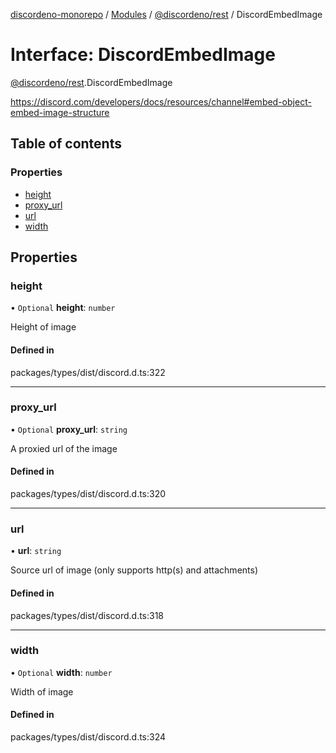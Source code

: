 [discordeno-monorepo](../README.md) / [Modules](../modules.md) / [@discordeno/rest](../modules/discordeno_rest.md) / DiscordEmbedImage

# Interface: DiscordEmbedImage

[@discordeno/rest](../modules/discordeno_rest.md).DiscordEmbedImage

https://discord.com/developers/docs/resources/channel#embed-object-embed-image-structure

## Table of contents

### Properties

- [height](discordeno_rest.DiscordEmbedImage.md#height)
- [proxy_url](discordeno_rest.DiscordEmbedImage.md#proxy_url)
- [url](discordeno_rest.DiscordEmbedImage.md#url)
- [width](discordeno_rest.DiscordEmbedImage.md#width)

## Properties

### height

• `Optional` **height**: `number`

Height of image

#### Defined in

packages/types/dist/discord.d.ts:322

---

### proxy_url

• `Optional` **proxy_url**: `string`

A proxied url of the image

#### Defined in

packages/types/dist/discord.d.ts:320

---

### url

• **url**: `string`

Source url of image (only supports http(s) and attachments)

#### Defined in

packages/types/dist/discord.d.ts:318

---

### width

• `Optional` **width**: `number`

Width of image

#### Defined in

packages/types/dist/discord.d.ts:324
